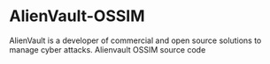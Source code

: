 # AlienVault-OSSIM
AlienVault is a developer of commercial and open source solutions to manage cyber attacks.
Alienvault OSSIM source code
